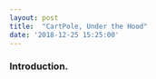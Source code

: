 ```yaml
---
layout: post
title:  "CartPole, Under the Hood"
date: '2018-12-25 15:25:00'
---
```



### Introduction.
